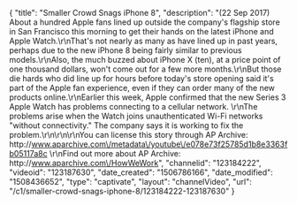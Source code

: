 {
    "title": "Smaller Crowd Snags iPhone 8",
    "description": "(22 Sep 2017) About a hundred Apple fans lined up outside the company's flagship store in San Francisco this morning to get their hands on the latest iPhone and Apple Watch.\r\nThat's not nearly as many as have lined up in past years, perhaps due to the new iPhone 8 being fairly similar to previous models.\r\nAlso, the much buzzed about iPhone X (ten), at a price point of one thousand dollars, won't come out for a few more months.\r\nBut those die hards who did line up for hours before today's store opening said it's part of the Apple fan experience, even if they can order many of the new products online.\r\nEarlier this week, Apple confirmed that the new Series 3 Apple Watch has problems connecting to a cellular network. \r\nThe problems arise when the Watch joins unauthenticated Wi-Fi networks \"without connectivity.\" The company says it is working to fix the problem.\r\n\r\n\r\nYou can license this story through AP Archive: http:\/\/www.aparchive.com\/metadata\/youtube\/e078e73f25785d1b8e3363fb05117a8c \r\nFind out more about AP Archive: http:\/\/www.aparchive.com\/HowWeWork",
    "channelid": "123184222",
    "videoid": "123187630",
    "date_created": "1506786166",
    "date_modified": "1508436652",
    "type": "captivate",
    "layout": "channelVideo",
    "url": "\/c1\/smaller-crowd-snags-iphone-8\/123184222-123187630"
}